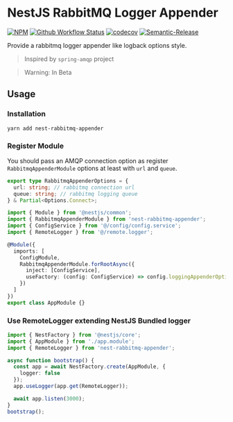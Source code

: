 # NestJS RabbitMQ Logger Appender

[![NPM](https://img.shields.io/npm/v/nest-rabbitmq-appender.svg)](https://www.npmjs.com/package/nest-rabbitmq-appender) 
[![Github Workflow Status](https://github.com/aquariuslt/nest-rabbitmq-appender/workflows/ci/badge.svg)](https://github.com/aquariuslt/nest-rabbitmq-appender) 
[![codecov](https://codecov.io/gh/aquariuslt/nest-rabbitmq-appender/branch/master/graph/badge.svg)](https://codecov.io/gh/aquariuslt/nest-rabbitmq-appender) 
[![Semantic-Release](https://img.shields.io/badge/%20%20%F0%9F%93%A6%F0%9F%9A%80-semantic--release-e10079.svg)](https://github.com/semantic-release/semantic-release)

Provide a rabbitmq logger appender like logback options style.

> Inspired by `spring-amqp` project

> Warning: In Beta

## Usage

### Installation

```shell script
yarn add nest-rabbitmq-appender
```

### Register Module

You should pass an AMQP connection option as register `RabbitmqAppenderModule` options at least with `url` and `queue`.

```typescript
export type RabbitmqAppenderOptions = {
  url: string; // rabbitmq connection url
  queue: string; // rabbitmq logging queue
} & Partial<Options.Connect>;
```


```typescript
import { Module } from '@nestjs/common';
import { RabbitmqAppenderModule } from 'nest-rabbitmq-appender';
import { ConfigService } from '@/config/config.service';
import { RemoteLogger } from '@/remote.logger';

@Module({
  imports: [
    ConfigModule,
    RabbitmqAppenderModule.forRootAsync({
      inject: [ConfigService],
      useFactory: (config: ConfigService) => config.loggingAppenderOptions // config.loggingAppenderOptions suppose be type of `RabbitmqAppenderOptions`
    })
  ]
})
export class AppModule {}
```

### Use RemoteLogger extending NestJS Bundled logger

```typescript
import { NestFactory } from '@nestjs/core';
import { AppModule } from './app.module';
import { RemoteLogger } from 'nest-rabbitmq-appender';

async function bootstrap() {
  const app = await NestFactory.create(AppModule, {
    logger: false
  });
  app.useLogger(app.get(RemoteLogger));

  await app.listen(3000);
}
bootstrap();

```
